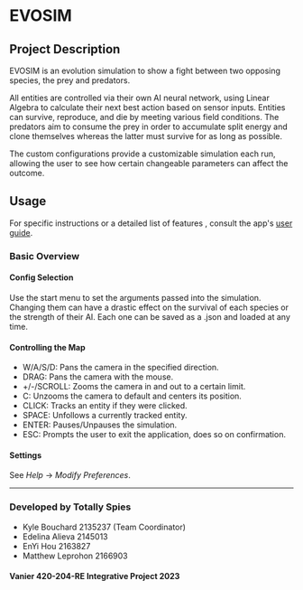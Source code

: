 # EVOSIM

## Project Description

EVOSIM is an evolution simulation to show a fight between two opposing species, the prey and predators.

All entities are controlled via their own AI neural network, using Linear Algebra to calculate their next best action based on sensor inputs. Entities can survive,
reproduce, and die by meeting various field conditions. The predators aim to consume the prey in order to accumulate split energy and clone themselves whereas the latter
must survive for as long as possible.

The custom configurations provide a customizable simulation each run, allowing the user to see how certain changeable parameters can affect the outcome.

## Usage

For specific instructions or a detailed list of features , consult the app's [user guide](https://docs.google.com/document/d/10K2tgRk3UNsyGKbA4ABe4tFi7Tsr603CxQYKoLSg_DI/edit?usp=sharing).

### Basic Overview

#### Config Selection
Use the start menu to set the arguments passed into the simulation. Changing them can have a drastic effect on the survival of each species or the strength of their AI.
Each one can be saved as a .json and loaded at any time.

#### Controlling the Map
- W/A/S/D: Pans the camera in the specified direction.
- DRAG: Pans the camera with the mouse.
- +/-/SCROLL: Zooms the camera in and out to a certain limit.
- C: Unzooms the camera to default and centers its position.
- CLICK: Tracks an entity if they were clicked.
- SPACE: Unfollows a currently tracked entity.
- ENTER: Pauses/Unpauses the simulation.
- ESC: Prompts the user to exit the application, does so on confirmation.

#### Settings
See *Help* -> *Modify Preferences*.

---

### Developed by Totally Spies
- Kyle Bouchard 2135237 (Team Coordinator)
- Edelina Alieva 2145013
- EnYi Hou 2163827
- Matthew Leprohon 2166903

#### Vanier 420-204-RE Integrative Project 2023
